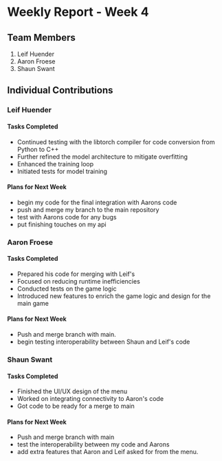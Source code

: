 # Weekly Report - Week 4

## Team Members

1. Leif Huender
2. Aaron Froese
3. Shaun Swant

## Individual Contributions

### Leif Huender

#### Tasks Completed

- Continued testing with the libtorch compiler for code conversion from Python to C++
- Further refined the model architecture to mitigate overfitting
- Enhanced the training loop
- Initiated tests for model training

#### Plans for Next Week

- begin my code for the final integration with Aarons code
- push and merge my branch to the main repository
- test with Aarons code for any bugs
- put finishing touches on my api

### Aaron Froese

#### Tasks Completed

- Prepared his code for merging with Leif's
- Focused on reducing runtime inefficiencies
- Conducted tests on the game logic
- Introduced new features to enrich the game logic and design for the main game

#### Plans for Next Week

- Push and merge branch with main.
- begin testing interoperability between Shaun and Leif's code

### Shaun Swant

#### Tasks Completed

- Finished the UI/UX design of the menu
- Worked on integrating connectivity to Aaron's code
- Got code to be ready for a merge to main

#### Plans for Next Week

- Push and merge branch with main
- test the interoperability between my code and Aarons
- add extra features that Aaron and Leif asked for from the menu.
